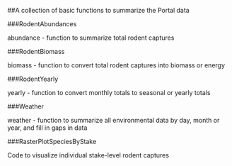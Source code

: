 ##A collection of basic functions to summarize the Portal data

###RodentAbundances 

abundance - function to summarize total rodent captures 

###RodentBiomass

biomass - function to convert total rodent captures into biomass or energy

###RodentYearly

yearly - function to convert monthly totals to seasonal or yearly totals 

###Weather

weather - function to summarize all environmental data by day, month or year, and fill in gaps in data

###RasterPlotSpeciesByStake

Code to visualize individual stake-level rodent captures